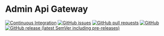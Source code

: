 # Admin Api Gateway
[![Continuous Integration](https://github.com/e-scooter-2077/admin-api-gateway/actions/workflows/ci.yml/badge.svg?event=push)](https://github.com/e-scooter-2077/admin-api-gateway/actions/workflows/ci.yml)
[![GitHub issues](https://img.shields.io/github/issues-raw/e-scooter-2077/admin-api-gateway?style=plastic)](https://github.com/e-scooter-2077/admin-api-gateway/issues)
[![GitHub pull requests](https://img.shields.io/github/issues-pr-raw/e-scooter-2077/admin-api-gateway?style=plastic)](https://github.com/e-scooter-2077/admin-api-gateway/pulls)
[![GitHub](https://img.shields.io/github/license/e-scooter-2077/admin-api-gateway?style=plastic)](/LICENSE)
[![GitHub release (latest SemVer including pre-releases)](https://img.shields.io/github/v/release/e-scooter-2077/admin-api-gateway?include_prereleases)](https://github.com/e-scooter-2077/admin-api-gateway/releases)
